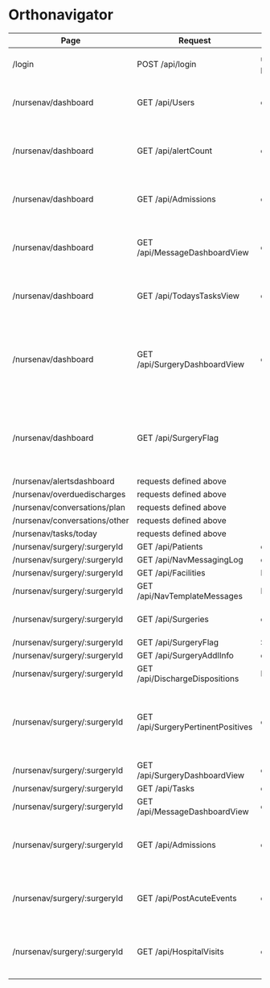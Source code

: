 # Orthonavigator
| Page | Request | Params | Table/View Refs | Action | Description
| - | - | - | - | - | - |
| /login | POST /api/login | username:string, password:string || on log in | returns AD record for user |
| /nursenav/dashboard | GET /api/Users | opts:object | Users || Returns users with a Role of 2 and 8 |
| /nursenav/dashboard | GET /api/alertCount | opts:object | AlertsDashboard || gets the counts for the alerts of the current user |
| /nursenav/dashboard | GET /api/Admissions | opts:object | Admissions, Facility, Surgery, Patient, Surgeon, Navigator || Get Overdue Discharge list |
| /nursenav/dashboard | GET /api/MessageDashboardView | opts:object | MessageDashboardView || get data to calculate the Change Messages numbers |
| /nursenav/dashboard | GET /api/TodaysTasksView | opts:object | TodaysTasksView || get the count for Today's Tasks |
| /nursenav/dashboard | GET /api/SurgeryDashboardView | opts:object | SurgeryDashboardView || gets the data for the Active, Inactive, Cancelled, and Missing Risk Levels tables |
| /nursenav/dashboard | GET /api/SurgeryFlag || SurgeryFlag || get data for the SurgeryFlag view to display the super high risk flags |
| /nursenav/alertsdashboard | requests defined above |||||
| /nursenav/overduedischarges | requests defined above |||||
| /nursenav/conversations/plan | requests defined above |||||
| /nursenav/conversations/other | requests defined above |||||
| /nursenav/tasks/today | requests defined above |||||
| /nursenav/surgery/:surgeryId | GET /api/Patients | opts:object | Patients |||
| /nursenav/surgery/:surgeryId | GET /api/NavMessagingLog | opts:object | NavMessagingLog |||
| /nursenav/surgery/:surgeryId | GET /api/Facilities | Facilities ||||
| /nursenav/surgery/:surgeryId | GET /api/NavTemplateMessages | NavTemplateMessages ||||
| /nursenav/surgery/:surgeryId | GET /api/Surgeries | opts:object | Surgeries, Hospital, Patient, Surgeon, Tasks, User |||
| /nursenav/surgery/:surgeryId | GET /api/SurgeryFlag | SurgeryFlag ||||
| /nursenav/surgery/:surgeryId | GET /api/SurgeryAddlInfo | opts:object | SurgeryFlag |||
| /nursenav/surgery/:surgeryId | GET /api/DischargeDispositions | DischargeDispositions ||||
| /nursenav/surgery/:surgeryId | GET /api/SurgeryPertinentPositives | opts:object | SurgeryPertinentPositives, PertinentPositive, QuestionGroup, Questions, QuestionOptions, Answers, AnswerValues, PertinentPositiveValue |||
| /nursenav/surgery/:surgeryId | GET /api/SurgeryDashboardView | opts:object | SurgeryDashboardView |||
| /nursenav/surgery/:surgeryId | GET /api/Tasks | opts:object | Tasks, TaskType |||
| /nursenav/surgery/:surgeryId | GET /api/MessageDashboardView | opts:object | MessageDashboardView |||
| /nursenav/surgery/:surgeryId | GET /api/Admissions | opts:object | Admissions, Facility, Answers, AnswerValues, Question, QuestionOptions, Conversations |||
| /nursenav/surgery/:surgeryId | GET /api/PostAcuteEvents | opts:object | PostAcuteEvents, ReadmissionFacility, PrimaryReason, SecondaryReasons, Reasons |||
| /nursenav/surgery/:surgeryId | GET /api/HospitalVisits | opts:object | HospitalVisits, Admission, ReadmissionFacility, Reason, SecondaryReasons, Reasons |||